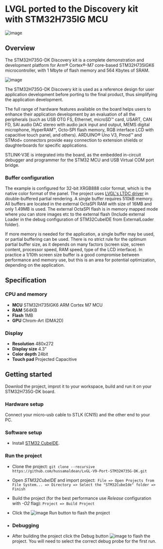 # LVGL ported to the Discovery kit with STM32H735IG MCU

![image](https://i.imgur.com/Xy2hXGr.jpeg)


## Overview
The STM32H735G-DK Discovery kit is a complete demonstration and development platform for Arm® Cortex®-M7 core-based STM32H735IGK6 microcontroller, with 1 Mbyte of flash memory and 564 Kbytes of SRAM.

![image](https://i.imgur.com/0GZJ0KM.jpeg)

The STM32H735G-DK Discovery kit is used as a reference design for user application development before porting to the final product, thus simplifying the application development.

The full range of hardware features available on the board helps users to enhance their application development by an evaluation of all the peripherals (such as USB OTG FS, Ethernet, microSD™ card, USART, CAN FD, SAI audio DAC stereo with audio jack input and output, MEMS digital microphone, HyperRAM™, Octo‑SPI flash memory, RGB interface LCD with capacitive touch panel, and others). ARDUINO® Uno V3, Pmod™ and STMod+ connectors provide easy connection to extension shields or daughterboards for specific applications.

STLINK-V3E is integrated into the board, as the embedded in-circuit debugger and programmer for the STM32 MCU and USB Virtual COM port bridge.

### Buffer configuration
The example is configured for 32-bit XRGB888 color format, which is the native color format of the panel. The project uses [LVGL's LTDC driver](https://docs.lvgl.io/master/details/integration/driver/display/st_ltdc.html) in double-buffered partial rendering. A single buffer requires 510kB memory. 
All buffers are located in the external OctaSPI RAM with size of 16MB and only 1.49MB is used.
The external OctaSPI flash is in memory mapped mode where you can store images etc to the external flash (Include external Loader in the debug configuration of STM32CubeIDE from ExternalLoader folder).

If more memory is needed for the application, a single buffer may be used, or partial buffering can be used. There is no strict rule for the optimum partial buffer size, as it depends on many factors (screen size, screen content, processor speed, RAM speed, type of the LCD interface). In practice a 1/10th screen size buffer is a good compromise between performance and memory use, but this is an area for potential optimization, depending on the application.



## Specification

### CPU and memory

- **MCU** STM32H735IGK6 ARM Cortex M7 MCU
- **RAM** 564KB
- **Flash** 1MB
- **GPU** Chrom-Art (DMA2D)

### Display

- **Resolution** 480x272
- **Display size** 4.3”
- **Color depth** 24bit
- **Touch pad** Projected Capacitive

## Getting started
Downlod the project, improt it to your workspace, build and run it on your STM32H735G-DK board.

### Hardware setup
Connect your micro-usb cable to STLK (CN15) and the other end to your PC.
### Software setup
- Install [STM32 CubeIDE](https://www.st.com/en/development-tools/stm32cubeide.html).

### Run the project
- Clone the project: `git clone --recursive https://github.com/hussamaldean/LvGL-V9-Port-STM32H735G-DK.git`
- Open *STM32CubeIDE* and import project:` File => Open Projects from File System... => Directory => Select the "STM32CubeIde" folder => Finish`
- Build the project (for the best performance use *Release* configuration with *-O2* flag): `Project => Build Project`
- Click the ![image](https://github.com/lvgl/lv_port_riverdi_70-stm32h7/assets/7599318/ad1ba904-f917-4e0c-97b3-1c1ca12cf185) Run button to flash the project

- ### Debugging
- After building the project click the Debug button ![image](https://github.com/lvgl/lv_port_riverdi_70-stm32h7/assets/7599318/369e95fb-dbfb-44d8-9250-0a5f3f8bfc60) to flash the project. You will need to select the correct debug probe for the first run.

